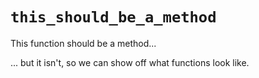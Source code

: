 # `this_should_be_a_method`

 This function should be a method...
 
 ... but it isn't, so we can show off what functions look like.
